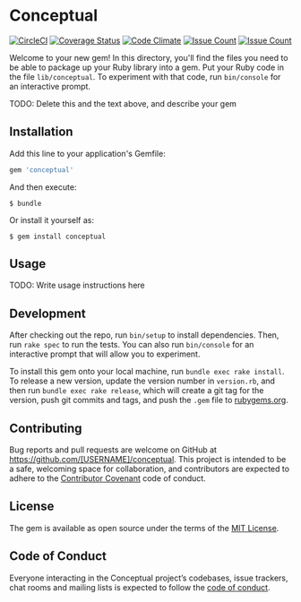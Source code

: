 # Conceptual
[![CircleCI](https://circleci.com/gh/Mura-Mi/conceptual.svg?style=svg)](https://circleci.com/gh/Mura-Mi/conceptual)
[![Coverage Status](https://coveralls.io/repos/github/Mura-Mi/conceptual/badge.svg?branch=master)](https://coveralls.io/github/Mura-Mi/conceptual?branch=master)
[![Code Climate](https://codeclimate.com/github/Mura-Mi/conceptual/badges/gpa.svg)](https://codeclimate.com/github/Mura-Mi/conceptual)
[![Issue Count](https://codeclimate.com/github/Mura-Mi/conceptual/badges/issue_count.svg)](https://codeclimate.com/github/Mura-Mi/conceptual)
[![Issue Count](https://codeclimate.com/github/Mura-Mi/conceptual/badges/issue_count.svg)](https://codeclimate.com/github/Mura-Mi/conceptual)

Welcome to your new gem! In this directory, you'll find the files you need to be able to package up your Ruby library into a gem. Put your Ruby code in the file `lib/conceptual`. To experiment with that code, run `bin/console` for an interactive prompt.

TODO: Delete this and the text above, and describe your gem

## Installation

Add this line to your application's Gemfile:

```ruby
gem 'conceptual'
```

And then execute:

    $ bundle

Or install it yourself as:

    $ gem install conceptual

## Usage

TODO: Write usage instructions here

## Development

After checking out the repo, run `bin/setup` to install dependencies. Then, run `rake spec` to run the tests. You can also run `bin/console` for an interactive prompt that will allow you to experiment.

To install this gem onto your local machine, run `bundle exec rake install`. To release a new version, update the version number in `version.rb`, and then run `bundle exec rake release`, which will create a git tag for the version, push git commits and tags, and push the `.gem` file to [rubygems.org](https://rubygems.org).

## Contributing

Bug reports and pull requests are welcome on GitHub at https://github.com/[USERNAME]/conceptual. This project is intended to be a safe, welcoming space for collaboration, and contributors are expected to adhere to the [Contributor Covenant](http://contributor-covenant.org) code of conduct.

## License

The gem is available as open source under the terms of the [MIT License](http://opensource.org/licenses/MIT).

## Code of Conduct

Everyone interacting in the Conceptual project’s codebases, issue trackers, chat rooms and mailing lists is expected to follow the [code of conduct](https://github.com/[USERNAME]/conceptual/blob/master/CODE_OF_CONDUCT.md).
